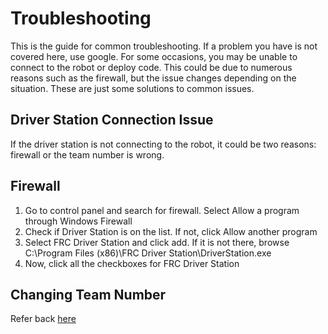 # Troubleshooting

This is the guide for common troubleshooting. If a problem you have is not covered here, use google. 
For some occasions, you may be unable to connect to the robot or deploy code. This could be due to numerous reasons such as the firewall, but the issue changes depending on the situation. These are just some solutions to common issues.

## Driver Station Connection Issue

If the driver station is not connecting to the robot, it could be two reasons: firewall or the team number is wrong. 

## Firewall

1. Go to control panel and search for firewall. Select Allow a program through Windows Firewall
2. Check if Driver Station is on the list. If not, click Allow another program
3. Select FRC Driver Station and click add. If it is not there, browse
    C:\Program Files (x86)\FRC Driver Station\DriverStation.exe
4. Now, click all the checkboxes for FRC Driver Station

## Changing Team Number

Refer back [here](Getting_Started.md#Driver-Station)
